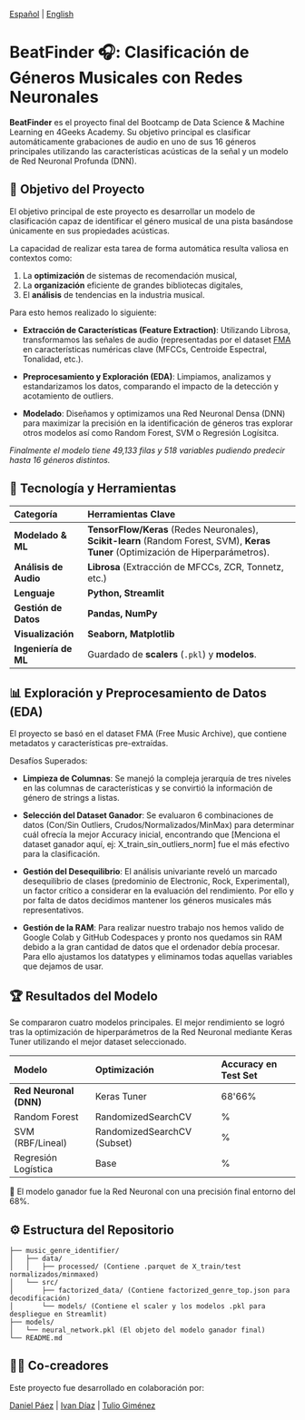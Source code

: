 [Español](README-es.md) | [English](README.md)

# BeatFinder 🎧: Clasificación de Géneros Musicales con Redes Neuronales
**BeatFinder** es el proyecto final del Bootcamp de Data Science & Machine Learning en 4Geeks Academy. Su objetivo principal es clasificar automáticamente grabaciones de audio en uno de sus 16 géneros principales utilizando las características acústicas de la señal y un modelo de Red Neuronal Profunda (DNN).

## 🎯 Objetivo del Proyecto
El objetivo principal de este proyecto es desarrollar un modelo de clasificación capaz de identificar el género musical de una pista basándose únicamente en sus propiedades acústicas.

La capacidad de realizar esta tarea de forma automática resulta valiosa en 
contextos como:
1. La **optimización** de sistemas de recomendación musical,
2. La **organización** eficiente de grandes bibliotecas digitales, 
3. El **análisis** de tendencias en la industria musical.


Para esto hemos realizado lo siguiente:
- **Extracción de Características (Feature Extraction)**: Utilizando Librosa, transformamos las señales de audio (representadas por el dataset [FMA](https://www.kaggle.com/datasets/imsparsh/fma-free-music-archive-small-medium) en características numéricas clave (MFCCs, Centroide Espectral, Tonalidad, etc.).

- **Preprocesamiento y Exploración (EDA)**: Limpiamos, analizamos y estandarizamos los datos, comparando el impacto de la detección y acotamiento de outliers.

- **Modelado**: Diseñamos y optimizamos una Red Neuronal Densa (DNN) para maximizar la precisión en la identificación de géneros tras explorar otros modelos así como Random Forest, SVM o Regresión Logísitca.

*Finalmente el modelo tiene 49,133 filas y 518 variables pudiendo predecir hasta 16 géneros distintos.*

## 🧠 Tecnología y Herramientas
| Categoría | Herramientas Clave |
| :--- | :--- |
| **Modelado & ML** | **TensorFlow/Keras** (Redes Neuronales), **Scikit-learn** (Random Forest, SVM), **Keras Tuner** (Optimización de Hiperparámetros). |
| **Análisis de Audio** | **Librosa** (Extracción de MFCCs, ZCR, Tonnetz, etc.) |
| **Lenguaje** | **Python, Streamlit** |
| **Gestión de Datos** | **Pandas, NumPy** |
| **Visualización** | **Seaborn, Matplotlib** |
| **Ingeniería de ML** | Guardado de **scalers** (`.pkl`) y **modelos**. |

## 📊 Exploración y Preprocesamiento de Datos (EDA)
El proyecto se basó en el dataset FMA (Free Music Archive), que contiene metadatos y características pre-extraídas.

Desafíos Superados:

- **Limpieza de Columnas**: Se manejó la compleja jerarquía de tres niveles en las columnas de características y se convirtió la información de género de strings a listas.

- **Selección del Dataset Ganador**: Se evaluaron 6 combinaciones de datos (Con/Sin Outliers, Crudos/Normalizados/MinMax) para determinar cuál ofrecía la mejor Accuracy inicial, encontrando que [Menciona el dataset ganador aquí, ej: X_train_sin_outliers_norm] fue el más efectivo para la clasificación.

- **Gestión del Desequilibrio**: El análisis univariante reveló un marcado desequilibrio de clases (predominio de Electronic, Rock, Experimental), un factor crítico a considerar en la evaluación del rendimiento. Por ello y por falta de datos decidimos mantener los géneros musicales más representativos.

- **Gestión de la RAM**: Para realizar nuestro trabajo nos hemos valido de Google Colab y GitHub Codespaces y pronto nos quedamos sin RAM debido a la gran cantidad de datos que el ordenador debía procesar. Para ello ajustamos los datatypes y eliminamos todas aquellas variables que dejamos de usar.

## 🏆 Resultados del Modelo
Se compararon cuatro modelos principales. El mejor rendimiento se logró tras la optimización de hiperparámetros de la Red Neuronal mediante Keras Tuner utilizando el mejor dataset seleccionado.

| Modelo | Optimización | Accuracy en Test Set |
| :--- | :--- | :--- |
| **Red Neuronal (DNN)** | Keras Tuner | 68'66% |
| Random Forest | RandomizedSearchCV | % |
| SVM (RBF/Lineal) | RandomizedSearchCV (Subset) | % |
| Regresión Logística | Base | % |


🥇 El modelo ganador fue la Red Neuronal con una precisión final entorno del 68%.

## ⚙️ Estructura del Repositorio
```
├── music_genre_identifier/
│   ├── data/
│   │   ├── processed/ (Contiene .parquet de X_train/test normalizados/minmaxed)
│   └── src/
│       ├── factorized_data/ (Contiene factorized_genre_top.json para decodificación)
│       └── models/ (Contiene el scaler y los modelos .pkl para despliegue en Streamlit)
├── models/
│   └── neural_network.pkl (El objeto del modelo ganador final)
└── README.md
```

## 🧑‍💻 Co-creadores
Este proyecto fue desarrollado en colaboración por:

[Daniel Páez](https://github.com/danielpaez-dev) | [Ivan Díaz](https://github.com/ivandla96) | [Tulio Giménez](https://github.com/TulioGimenez)
